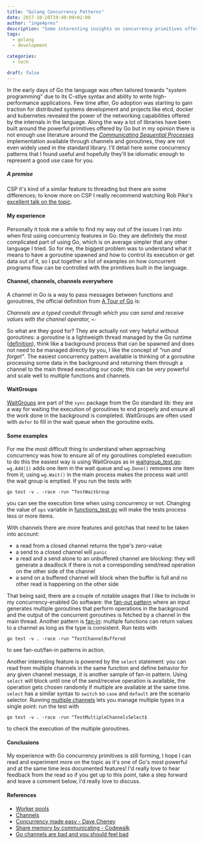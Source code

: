 ```yaml
---
title: "Golang Concurrency Patterns"
date: 2017-10-28T19:40:09+02:00
author: "inge4pres"
description: "Some interesting insights on concurrency primitives offered by Go"
tags:
  - golang
  - development

categories:
  - tech

draft: false
---
```


In the early days of Go the language was often tailored towards "system programming" due to its C-stlye syntax and ability to write high-performance applications. Few time after, Go adoption was starting to gain traction for distributed systems development and projects like etcd, docker and kubernetes revealed the power of the networking capabilities offered by the internals in the language. Along the way a lot of libraries have been built around the powerful primitives offered by Go but in my opinion there is not enough use literature around the *[Communicating Sequential Processes](https://en.wikipedia.org/wiki/Communicating_sequential_processes)* implementation available through channels and goroutines, they are not even widely used in the standard library. I'll detail here some concurrency patterns that I found useful and hopefully they'll be idiomatic enough to represent a good use case for you.

##### A premise
CSP it's kind of a similar feature to threading but there are some differences; to know more on CSP I really recommend watching Rob Pike's [excellent talk on the topic](https://vimeo.com/49718712).

#### My experience
Personally it took me a while to find my way out of the issues I ran into when first using concurrency features in Go: they are definitely the most complicated part of using Go, which is on average simpler that any other language I tried. So for me, the biggest problem was to understand what it means to have a goroutine spawned and how to control its execution or get data out of it, so I put together a list of examples on how concurrent programs flow can be controlled with the primitives built in the language.

#### Channel, channels, channels everywhere
A channel in Go is a way to pass messages between functions and goroutines, the official definition from [A Tour of Go](https://tour.golang.org/concurrency/2) is:

_Channels are a typed conduit through which you can send and receive values with the channel operator, `<-`_

So what are they good for? They are actually not very helpful without goroutines: a goroutine is a lightweigth thread managed by the Go runtime ([definition](https://tour.golang.org/concurrency/1)), think like a background process that can be spawned and does not need to be managed directly by you, I like the concept of _"run and forget"_.
The easiest concurrency pattern available is thinking of a goroutine processing some data in the background and returning them through a channel to the main thread executing our code; this can be very powerful and scale well to multiple functions and channels.

#### WaitGroups
[WaitGroups](https://golang.org/pkg/sync/#WaitGroup) are part of the `sync` package from the Go standard lib: they are a way for waiting the execution of goroutines to end properly and ensure all the work done in the background is completed. WaitGroups are often used with `defer` to fill in the wait queue when the goroutine exits.

#### Some examples
For me the most difficult thing to understand when approaching concurrency was how to ensure all of my goroutines completed execution: to do this the easiest way is using WaitGroups as in [waitgroup_test.go](https://github.com/inge4pres/blog/blob/master/golang-concurrency-patterns/waitgroup_test.go): `wg.Add(1)` adds one item in the wait queue and `wg.Done()` removes one item from it; using `wg.Wait()` in the main process makes the process wait until the wait group is emptied.
If you run the tests with

```
go test -v . -race -run ^TestWaitGroup
```

you can see the execution time when using concurrency or not. Changing the value of `ops` variable in [functions_test.go](https://github.com/inge4pres/blog/blob/master/golang-concurrency-patterns/functions_test.go#L3) will make the tests process less or more items.

With channels there are more features and gotchas that need to be taken into account:

* a read from a closed channel returns the type's zero-value
* a send to a closed channel will `panic`
* a read and a send alone to an unbuffered channel are blocking: they will generate a deadlock if there is not a corresponding send/read operation on the other side of the channel
* a send on a buffered channel will block when the buffer is full and no other read is happening on the other side

That being said, there are a couple of notable usages that I like to include in my concurrency-enabled Go software: the [fan-out pattern](https://github.com/inge4pres/blog/blob/master/golang-concurrency-patterns/channels_test.go#L22) where an input generates multiple goroutines that perform operations in the background and the output of the concurrent goroutines is fetched by a channel in the main thread. Another pattern is [fan-in](https://github.com/inge4pres/blog/blob/master/golang-concurrency-patterns/channels_test.go#L36): multiple functions can return values to a channel as long as the type is consistent. Run tests with

```
go test -v . -race -run ^TestChannelBuffered
```

to see fan-out/fan-in patterns in action.

Another interesting feature is powered by the `select` statement: you can read from multiple channels in the same function and define behavior for any given channel message, it is another sample of fan-in pattern. Using `select` will block until one of the send/receive operation is available, the operation gets chosen randomly if multiple are available at the same time. `select` has a similar syntax to `switch` so `case` and `default` are the scenario selector. Running [multiple channels](https://github.com/inge4pres/blog/blob/master/golang-concurrency-patterns/channels_test.go#L55) lets you manage multiple types in a single point: run the test with

```
go test -v . -race -run ^TestMultipleChannelsSelect$
```

to check the execution of the multiple goroutines.

#### Conclusions
My experience with Go concurrency primitives is still forming, I hope I can read and experiment more on the topic as it's one of Go's most powerful and at the same time less documented features! I'd really love to hear feedback from the read so if you get up to this point, take a step forward and leave a comment below, I'd really love to discuss.

#### References

* [Worker pools](https://gobyexample.com/worker-pools)
* [Channels](https://golangbot.com/channels/)
* [Concurrency made easy - Dave Cheney](https://www.youtube.com/watch?v=yKQOunhhf4A)
* [Share memory by communicating - Codewalk](https://golang.org/doc/codewalk/sharemem/)
* [Go channels are bad and you should feel bad](http://www.jtolds.com/writing/2016/03/go-channels-are-bad-and-you-should-feel-bad/)
